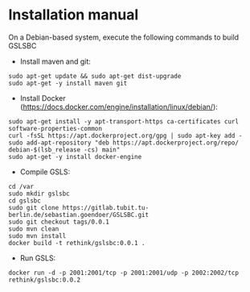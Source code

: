 # Installation manual

On a Debian-based system, execute the following commands to build GSLSBC

- Install maven and git:
```
sudo apt-get update && sudo apt-get dist-upgrade
sudo apt-get -y install maven git
```

- Install Docker (https://docs.docker.com/engine/installation/linux/debian/):
```
sudo apt-get install -y apt-transport-https ca-certificates curl software-properties-common
curl -fsSL https://apt.dockerproject.org/gpg | sudo apt-key add -
sudo add-apt-repository "deb https://apt.dockerproject.org/repo/ debian-$(lsb_release -cs) main"
sudo apt-get -y install docker-engine
```

- Compile GSLS:
```
cd /var
sudo mkdir gslsbc
cd gslsbc
sudo git clone https://gitlab.tubit.tu-berlin.de/sebastian.goendoer/GSLSBC.git
sudo git checkout tags/0.0.1
sudo mvn clean
sudo mvn install
docker build -t rethink/gslsbc:0.0.1 .
```

- Run GSLS:
```
docker run -d -p 2001:2001/tcp -p 2001:2001/udp -p 2002:2002/tcp rethink/gslsbc:0.0.2
```
